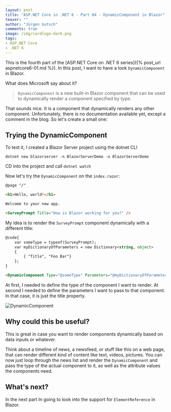 ```yaml
---
layout: post
title: "ASP.NET Core in .NET 6 - Part 04 - DynamicComponent in Blazor"
teaser: ""
author: "Jürgen Gutsch"
comments: true
image: /img/cardlogo-dark.png
tags: 
- ASP.NET Core
- .NET 6
---
```


This is the fourth part of the [ASP.NET Core on .NET 6 series]({% post_url aspnetcore6-01.md %}). In this post, I want to have a look `DynamicComponent` in Blazor.

What does Microsoft say about it?

> `DynamicComponent` is a new built-in Blazor component that can be used to dynamically render a component specified by type.

That sounds nice. It is a component that dynamically renders any other component. Unfortunately, there is no documentation available yet, except a comment in the blog. So let's create a small one:

## Trying the DynamicComponent

To test it, I created a Blazor Server project using the dotnet CLI

~~~shell
dotnet new blazorserver -n BlazorServerDemo -o BlazorServerDemo
~~~

CD into the project and call `dotnet watch`

Now let's try the `DynamicComponent` on the `index.razor`:

~~~ html 
@page "/"

<h1>Hello, world!</h1>

Welcome to your new app.

<SurveyPrompt Title="How is Blazor working for you?" />
~~~

My idea is to render the `SurveyPrompt` component dynamically with a different title:

~~~html 
@code{
    var someType = typeof(SurveyPrompt);
    var myDictionaryOfParameters = new Dictionary<string, object>
    {
        { "Title", "Foo Bar"}
    };
}

<DynamicComponent Type="@someType" Parameters="@myDictionaryOfParameters" />
~~~

At first, I needed to  define the type of the component I want to render. At second I needed to define the parameters I want to pass to that component. In that case, it is just the title property.

![DynamicComponent]({{site.baseurl}}/img/aspnetcore6/dynamiccomponent.png)

## Why could this be useful?

This is great in case you want to render components dynamically based on data inputs or whatever.

Think about a timeline of news, a newsfeed, or stuff like this on a web page, that can render different kind of content like text, videos, pictures. You can now just loop through the news list and render the `DynamicComponent` and pass the type of the actual component to it, as well as the attribute values the components need.

## What's next?

In the next part In going to look into the support for `ElementReference` in Blazor.